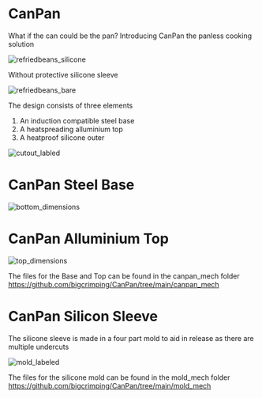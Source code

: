 # CanPan
 What if the can could be the pan? Introducing CanPan the panless cooking solution
 
![refriedbeans_silicone](https://github.com/user-attachments/assets/a26001a4-7c56-40da-8681-bc6427f947d9)

Without protective silicone sleeve

![refriedbeans_bare](https://github.com/user-attachments/assets/7d9e32aa-4dd5-4396-a92c-5d301c69db1d)

The design consists of three elements
1) An induction compatible steel base
2) A heatspreading alluminium top
3) A heatproof silicone outer
   
![cutout_labled](https://github.com/user-attachments/assets/1738c97f-05a1-4613-8e63-f77cf8e1a3ab)

# CanPan Steel Base

![bottom_dimensions](https://github.com/user-attachments/assets/a27ff03f-dbc7-4ab2-a0bc-5036ee605ea1)


# CanPan Alluminium Top

![top_dimensions](https://github.com/user-attachments/assets/dcb57776-6bd2-4897-9923-4ab60b549a70)

The files for the Base and Top can be found in the canpan_mech folder https://github.com/bigcrimping/CanPan/tree/main/canpan_mech 

# CanPan Silicon Sleeve

The silicone sleeve is made in a four part mold to aid in release as there are multiple undercuts

![mold_labeled](https://github.com/user-attachments/assets/d68c96c6-c2e1-4b59-8e6e-0975f1044d5a)

The files for the silicone mold can be found in the mold_mech folder https://github.com/bigcrimping/CanPan/tree/main/mold_mech
